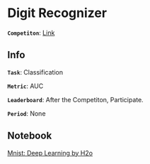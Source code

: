 # Digit Recognizer

**`Competiton`**: [Link](https://www.kaggle.com/c/digit-recognizer)

## Info
**`Task`**: Classification

**`Metric`**: AUC

**`Leaderboard`**: After the Competiton, Participate.

**`Period`**: None

## Notebook
[Mnist: Deep Learning by H2o](https://www.kaggle.com/pyy0715/mnist-deep-learning-by-h2o)
